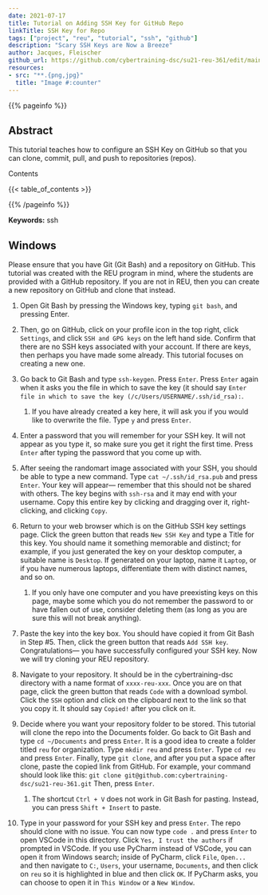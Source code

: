```yaml
---
date: 2021-07-17
title: Tutorial on Adding SSH Key for GitHub Repo 
linkTitle: SSH Key for Repo
tags: ["project", "reu", "tutorial", "ssh", "github"]
description: "Scary SSH Keys are Now a Breeze"
author: Jacques, Fleischer
github_url: https://github.com/cybertraining-dsc/su21-reu-361/edit/main/tutorials/github/ssh.md
resources:
- src: "**.{png,jpg}"
  title: "Image #:counter"
---
```



{{% pageinfo %}}

## Abstract

This tutorial teaches how to configure an SSH Key on GitHub so that you can clone, commit, pull, and push to repositories (repos).

Contents

{{< table_of_contents >}}

{{% /pageinfo %}}

**Keywords:** ssh


## Windows

Please ensure that you have Git (Git Bash) and a repository on GitHub. This tutorial was created with the REU program in mind, where the students are provided with a GitHub repository. If you are not in REU, then you can create a new repository on GitHub and clone that instead.

1. Open Git Bash by pressing the Windows key, typing `git bash`, and pressing Enter.

2. Then, go on GitHub, click on your profile icon in the top right, click `Settings`, and click `SSH and GPG keys` on the left hand side. Confirm that there are no SSH keys associated with your account. If there are keys, then perhaps you have made some already. This tutorial focuses on creating a new one.

3. Go back to Git Bash and type `ssh-keygen`. Press `Enter`. Press `Enter` again when it asks you the file in which to save the key (it should say `Enter file in which to save the key (/c/Users/USERNAME/.ssh/id_rsa):`.
   1. If you have already created a key here, it will ask you if you would like to overwrite the file. Type `y` and press `Enter`.

4. Enter a password that you will remember for your SSH key. It will not appear as you type it, so make sure you get it right the first time. Press `Enter` after typing the password that you come up with.

5. After seeing the randomart image associated with your SSH, you should be able to type a new command. Type `cat ~/.ssh/id_rsa.pub` and press `Enter`. Your key will appear— remember that this should not be shared with others. The key begins with `ssh-rsa` and it may end with your username. Copy this entire key by clicking and dragging over it, right-clicking, and clicking `Copy`.

6. Return to your web browser which is on the GitHub SSH key settings page. Click the green button that reads `New SSH Key` and type a Title for this key. You should name it something memorable and distinct; for example, if you just generated the key on your desktop computer, a suitable name is `Desktop`. If generated on your laptop, name it `Laptop`, or if you have numerous laptops, differentiate them with distinct names, and so on.
   1. If you only have one computer and you have preexisting keys on this page, maybe some which you do not remember the password to or have fallen out of use, consider deleting them (as long as you are sure this will not break anything).

7. Paste the key into the key box. You should have copied it from Git Bash in Step #5. Then, click the green button that reads `Add SSH key`. Congratulations— you have successfully configured your SSH key. Now we will try cloning your REU repository.

8. Navigate to your repository. It should be in the cybertraining-dsc directory with a name format of `xxxx-reu-xxx`. Once you are on that page, click the green button that reads `Code` with a download symbol. Click the `SSH` option and click on the clipboard next to the link so that you copy it. It should say `Copied!` after you click on it.

9. Decide where you want your repository folder to be stored. This tutorial will clone the repo into the Documents folder. Go back to Git Bash and type `cd ~/Documents` and press `Enter`. It is a good idea to create a folder titled `reu` for organization. Type `mkdir reu` and press `Enter`. Type `cd reu` and press `Enter`. Finally, type `git clone`, and after you put a space after clone, paste the copied link from GitHub. For example, your command should look like this: ```git clone git@github.com:cybertraining-dsc/su21-reu-361.git``` Then, press `Enter`.
   1. The shortcut `Ctrl + V` does not work in Git Bash for pasting. Instead, you can press `Shift + Insert` to paste.

10. Type in your password for your SSH key and press `Enter`. The repo should clone with no issue. You can now type `code .` and press `Enter` to open VSCode in this directory. Click `Yes, I trust the authors` if prompted in VSCode. If you use PyCharm instead of VSCode, you can open it from Windows search; inside of PyCharm, click `File`, `Open...` and then navigate to `C:`, `Users`, your username, `Documents`, and then click on `reu` so it is highlighted in blue and then click `OK`. If PyCharm asks, you can choose to open it in `This Window` or a `New Window`.


